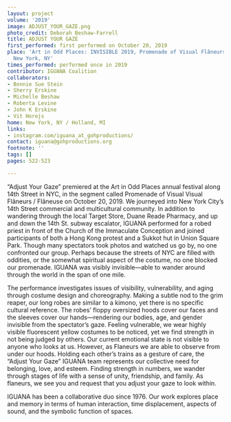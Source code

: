 ```yaml
---
layout: project
volume: '2019'
image: ADJUST_YOUR_GAZE.png
photo_credit: Deborah Beshaw-Farrell
title: ADJUST YOUR GAZE
first_performed: first performed on October 20, 2019
place: 'Art in Odd Places: INVISIBLE 2019, Promenade of Visual Flâneurs/Flâneuse,
  New York, NY'
times_performed: performed once in 2019
contributor: IGUANA Coalition
collaborators:
- Bonnie Sue Stein
- Sherry Erskine
- Michelle Beshaw
- Roberta Levine
- John K Erskine
- Vit Horejs
home: New York, NY / Holland, MI
links:
- instagram.com/iguana_at_gohproductions/
contact: iguana@gohproductions.org
footnote: ''
tags: []
pages: 522-523

---
```


“Adjust Your Gaze” premiered at the Art in Odd Places annual festival along 14th Street in NYC, in the segment called Promenade of Visual Visual Flâneurs / Flâneuse on October 20, 2019. We journeyed into New York City’s 14th Street commercial and multicultural community. In addition to wandering through the local Target Store, Duane Reade Pharmacy, and up and down the 14th St. subway escalator, IGUANA performed for a robed priest in front of the Church of the Immaculate Conception and joined participants of both a Hong Kong protest and a Sukkot hut in Union Square Park. Though many spectators took photos and watched us go by, no one confronted our group. Perhaps because the streets of NYC are filled with oddities, or the somewhat spiritual aspect of the costume, no one blocked our promenade. IGUANA was visibly invisible—able to wander around through the world in the span of one mile.

The performance investigates issues of visibility, vulnerability, and aging through costume design and choreography. Making a subtle nod to the grim reaper, our long robes are similar to a kimono, yet there is no specific cultural reference. The robes’ floppy oversized hoods cover our faces and the sleeves cover our hands—rendering our bodies, age, and gender invisible from the spectator’s gaze. Feeling vulnerable, we wear highly visible fluorescent yellow costumes to be noticed, yet we find strength in not being judged by others. Our current emotional state is not visible to anyone who looks at us. However, as Flaneurs we are able to observe from under our hoods. Holding each other’s trains as a gesture of care, the “Adjust Your Gaze” IGUANA team represents our collective need for belonging, love, and esteem. Finding strength in numbers, we wander through stages of life with a sense of unity, friendship, and family. As flaneurs, we see you and request that you adjust your gaze to look within.

IGUANA has been a collaborative duo since 1976. Our work explores place and memory in terms of human interaction, time displacement, aspects of sound, and the symbolic function of spaces.
